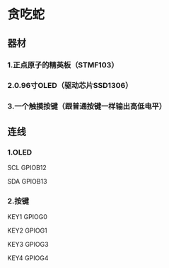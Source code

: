 # 贪吃蛇 

## 器材

### 1.正点原子的精英板（STMF103）

### 2.0.96寸OLED（驱动芯片SSD1306）

### 3.一个触摸按键（跟普通按键一样输出高低电平）

## 连线

### 1.OLED

SCL GPIOB12

SDA GPIOB13

### 2.按键

KEY1  GPIOG0

KEY2  GPIOG1

KEY3  GPIOG3

KEY4  GPIOG4